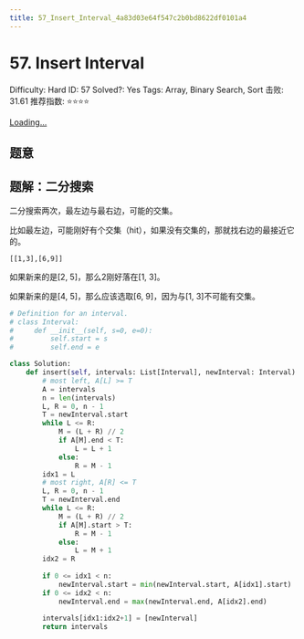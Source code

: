 ```yaml
---
title: 57_Insert_Interval_4a83d03e64f547c2b0bd8622df0101a4
---
```


# 57. Insert Interval

Difficulty: Hard
ID: 57
Solved?: Yes
Tags: Array, Binary Search, Sort
击败: 31.61
推荐指数: ⭐⭐⭐⭐

[Loading...](https://leetcode.com/problems/insert-interval/)

## 题意

## 题解：二分搜索

二分搜索两次，最左边与最右边，可能的交集。

比如最左边，可能刚好有个交集（hit），如果没有交集的，那就找右边的最接近它的。

```
[[1,3],[6,9]]
```

如果新来的是[2, 5]，那么2刚好落在[1, 3]。

如果新来的是[4, 5]，那么应该选取[6, 9]，因为与[1, 3]不可能有交集。

```python
# Definition for an interval.
# class Interval:
#     def __init__(self, s=0, e=0):
#         self.start = s
#         self.end = e

class Solution:
    def insert(self, intervals: List[Interval], newInterval: Interval) -> List[Interval]:
        # most left, A[L] >= T
        A = intervals
        n = len(intervals)
        L, R = 0, n - 1
        T = newInterval.start
        while L <= R:
            M = (L + R) // 2
            if A[M].end < T:
                L = L + 1
            else:
                R = M - 1
        idx1 = L
        # most right, A[R] <= T
        L, R = 0, n - 1
        T = newInterval.end
        while L <= R:
            M = (L + R) // 2
            if A[M].start > T:
                R = M - 1
            else:
                L = M + 1
        idx2 = R
        
        if 0 <= idx1 < n:
            newInterval.start = min(newInterval.start, A[idx1].start)
        if 0 <= idx2 < n:
            newInterval.end = max(newInterval.end, A[idx2].end)
        
        intervals[idx1:idx2+1] = [newInterval]
        return intervals
```